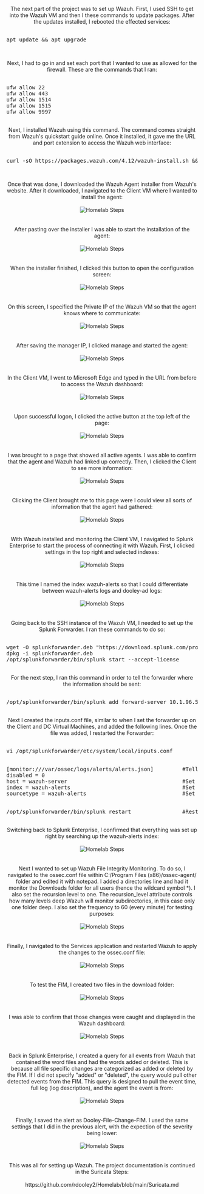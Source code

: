 <p align="center">
The next part of the project was to set up Wazuh. First, I used SSH to get into the Wazuh VM and then I these commands to update packages. After the updates installed, I rebooted the effected services: <br/><br />
<pre>
apt update && apt upgrade
</pre>
<br />
<p align="center">
Next, I had to go in and set each port that I wanted to use as allowed for the firewall. These are the commands that I ran: <br/><br />
<pre>
ufw allow 22
ufw allow 443
ufw allow 1514
ufw allow 1515
ufw allow 9997
</pre>
<p align="center">
<br />
Next, I installed Wazuh using this command. The command comes straight from Wazuh's quickstart guide online. Once it installed, it gave me the URL and port extension to access the Wazuh web interface: <br/><br />
<pre>
curl -sO https://packages.wazuh.com/4.12/wazuh-install.sh && sudo bash ./wazuh-install.sh -a
</pre>
<br />
<p align="center">
Once that was done, I downloaded the Wazuh Agent installer from Wazuh's website. After it downloaded, I navigated to the Client VM where I wanted to install the agent: <br/><br />
<img src="https://i.imgur.com/83GVdpg.png" alt="Homelab Steps">
<br />
<br />
<br />
After pasting over the installer I was able to start the installation of the agent: <br/><br />
<img src="https://i.imgur.com/cak7iGE.png" alt="Homelab Steps">
<br />
<br />
<br />
When the installer finished, I clicked this button to open the configuration screen: <br/><br />
<img src="https://i.imgur.com/ba2aeYi.png" alt="Homelab Steps">
<br />
<br />
<br />
On this screen, I specified the Private IP of the Wazuh VM so that the agent knows where to communicate: <br/><br />
<img src="https://i.imgur.com/60qqnWk.png" alt="Homelab Steps">
<br />
<br />
<br />
After saving the manager IP, I clicked manage and started the agent: <br/><br />
<img src="https://i.imgur.com/xVbgdlC.png" alt="Homelab Steps">
<br />
<br />
<br />
In the Client VM, I went to Microsoft Edge and typed in the URL from before to access the Wazuh dashboard: <br/><br />
<img src="https://i.imgur.com/yplxyHr.png" alt="Homelab Steps">
<br />
<br />
<br />
Upon successful logon, I clicked the active button at the top left of the page: <br/><br />
<img src="https://i.imgur.com/SsjMqYo.png" alt="Homelab Steps">
<br />
<br />
<br />
I was brought to a page that showed all active agents. I was able to confirm that the agent and Wazuh had linked up correctly. Then, I clicked the Client to see more information: <br/><br />
<img src="https://i.imgur.com/32SMC1U.png" alt="Homelab Steps">
<br />
<br />
<br />
Clicking the Client brought me to this page were I could view all sorts of information that the agent had gathered: <br/><br />
<img src="https://i.imgur.com/LwepKoX.png" alt="Homelab Steps">
<br />
<br />
<br />
With Wazuh installed and monitoring the Client VM, I navigated to Splunk Enterprise to start the process of connecting it with Wazuh. First, I clicked settings in the top right and selected indexes: <br/><br />
<img src="https://i.imgur.com/pTZiQ2T.png" alt="Homelab Steps">
<br />
<br />
<br />
This time I named the index wazuh-alerts so that I could differentiate between wazuh-alerts logs and dooley-ad logs: <br/><br />
<img src="https://i.imgur.com/WtFD3K5.png" alt="Homelab Steps">
<br />
<br />
<br />
Going back to the SSH instance of the Wazuh VM, I needed to set up the Splunk Forwarder. I ran these commands to do so: <br/><br />
<pre>
wget -O splunkforwarder.deb "https://download.splunk.com/products/universalforwarder/releases/9.1.1/linux/splunkforwarder-9.1.1-64e843ea36b1-linux-2.6-amd64.deb"       #Download the Forwarder
dpkg -i splunkforwarder.deb                                                                                                                                             #Depackage the Forwarder
/opt/splunkforwarder/bin/splunk start --accept-license                                                                                                                  #Start installation and accept license
</pre>
<p align="center">
<br />
For the next step, I ran this command in order to tell the forwarder where the information should be sent: <br/><br />
<pre>
/opt/splunkforwarder/bin/splunk add forward-server 10.1.96.5:9997         #Adds the Splunk Enterprise IP into the Splunk Forwarder Configuration
</pre>
<p align="center">
<br /> 
Next I created the inputs.conf file, similar to when I set the forwarder up on the Client and DC Virtual Machines, and added the following lines. Once the file was added, I restarted the Forwarder: <br/><br />
<pre>
vi /opt/splunkforwarder/etc/system/local/inputs.conf
<br/>
[monitor:///var/ossec/logs/alerts/alerts.json]         #Tells forwarder to send all data from this path to the Splunk Virtual Machine
disabled = 0                    
host = wazuh-server                                    #Set the event host equal to wazuh-server
index = wazuh-alerts                                   #Set the index equal to wazuh-alerts
sourcetype = wazuh-alerts                              #Set the sourcetype equal to wazuh-alerts
<br/>
/opt/splunkforwarder/bin/splunk restart                #Restarts the Splunk Forwarder to apply changes
</pre>
<p align="center">
<br />
Switching back to Splunk Enterprise, I confirmed that everything was set up right by searching up the wazuh-alerts index: <br/><br />
<img src="https://i.imgur.com/WVohj3O.png" alt="Homelab Steps">
<br />
<br />
<br />
Next I wanted to set up Wazuh File Integrity Monitoring. To do so, I navigated to the ossec.conf file within C:/Program Files (x86)/ossec-agent/ folder and edited it with notepad. I added a directories line and had it monitor the Downloads folder for all users (hence the wildcard symbol *). I also set the recursion level to one. The recursion_level attribute controls how many levels deep Wazuh will monitor subdirectories, in this case only one folder deep. I also set the frequency to 60 (every minute) for testing purposes: <br/><br />
<img src="https://i.imgur.com/psy5ofG.png" alt="Homelab Steps">
<br />
<br />
<br />
Finally, I navigated to the Services application and restarted Wazuh to apply the changes to the ossec.conf file: <br/><br />
<img src="https://i.imgur.com/ohexJPs.png" alt="Homelab Steps">
<br />
<br />
<br />
To test the FIM, I created two files in the download folder: <br/><br />
<img src="https://i.imgur.com/4UpbfLl.png" alt="Homelab Steps">
<br />
<br />
<br />
I was able to confirm that those changes were caught and displayed in the Wazuh dashboard: <br/><br />
<img src="https://i.imgur.com/Y9Ofhyp.png" alt="Homelab Steps">
<br />
<br />
<br />
Back in Splunk Enterprise, I created a query for all events from Wazuh that contained the word files and had the words added or deleted. This is because all file specific changes are categorized as added or deleted by the FIM. If I did not specify "added" or "deleted", the query would pull other detected events from the FIM. This query is designed to pull the event time, full log (log description), and the agent the event is from: <br/><br />
<img src="https://i.imgur.com/P3cKIQa.png" alt="Homelab Steps">
<br />
<br />
<br />
Finally, I saved the alert as Dooley-File-Change-FIM. I used the same settings that I did in the previous alert, with the expection of the severity being lower: <br/><br />
<img src="https://i.imgur.com/LScyTY0.png" alt="Homelab Steps">
<br />
<br />
<br />
This was all for setting up Wazuh. The project documentation is continued in the Suricata Steps: <br/><br />
https://github.com/rdooley2/Homelab/blob/main/Suricata.md
